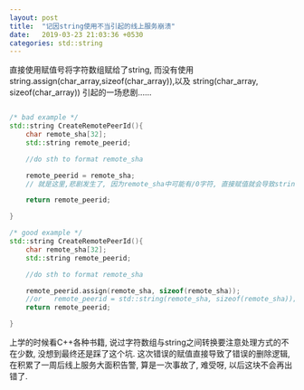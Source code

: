 ```yaml
---
layout: post
title:  "记因string使用不当引起的线上服务崩溃"
date:   2019-03-23 21:03:36 +0530
categories: std::string
---
```

直接使用赋值号将字符数组赋给了string, 而没有使用string.assign(char_array,sizeof(char_array)),以及 string(char_array, sizeof(char_array)) 引起的一场悲剧...... 

```c++

/* bad example */
std::string CreateRemotePeerId(){
    char remote_sha[32];
    std::string remote_peerid;

    //do sth to format remote_sha

    remote_peerid = remote_sha; 
    // 就是这里,悲剧发生了, 因为remote_sha中可能有/0字符, 直接赋值就会导致string被截断.

    return remote_peerid;  

}

/* good example */
std::string CreateRemotePeerId(){
    char remote_sha[32];
    std::string remote_peerid;

    //do sth to format remote_sha

    remote_peerid.assign(remote_sha, sizeof(remote_sha)); 
    //or   remote_peerid = std::string(remote_sha, sizeof(remote_sha));
    return remote_peerid;

}

```

上学的时候看C++各种书籍, 说过字符数组与string之间转换要注意处理方式的不在少数, 没想到最终还是踩了这个坑. 这次错误的赋值直接导致了错误的删除逻辑, 在积累了一周后线上服务大面积告警, 算是一次事故了, 难受呀, 以后这块不会再出错了.
